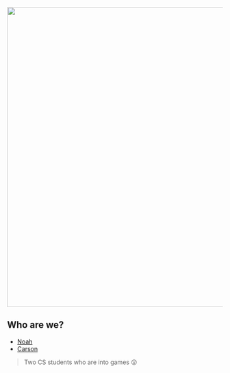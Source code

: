 
<img src="https://github.com/user-attachments/assets/ae52a9ae-6983-42aa-ab99-5862ddd3ca1a" width=700 />


## Who are we?

- [Noah](https://github.com/NoahGJAC)
- [Carson](https://github.com/carsonSgit)

> Two CS students who are into games 😲
